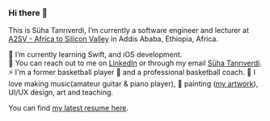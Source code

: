 ### Hi there 👋

This is Süha Tanrıverdi, I’m currently a software engineer and lecturer at [A2SV - Africa to Silicon Valley](http://a2sv.org/) in Addis Ababa, Ethiopia, Africa.<br>

🌱 I’m currently learning Swift, and iOS development.<br>
💬 You can reach out to me on [LinkedIn](https://www.linkedin.com/in/shtanriverdi) or through my email [Süha Tanrıverdi](shtanriverdi@yahoo.com).<br>
⚡ I'm a former basketball player 🏀 and a professional basketball coach. 🎵 I love making music(amateur guitar & piano player), 🎨 painting ([my artwork](https://drive.google.com/file/d/1fL92lHD8P80B9UD7uAIjaSm03tQ9DpQv/view)), UI/UX design, art and teaching.<br>

You can find [my latest resume here](https://drive.google.com/file/d/1-K3ag4vc0vHxsCZkcc0pHVCnrPqBptSb/view?usp=share_link).

<!--
**shtanriverdi/shtanriverdi** is a ✨ _special_ ✨ repository because its `README.md` (this file) appears on your GitHub profile.

Here are some ideas to get you started:

- 🔭 I’m currently working on ...
- 🌱 I’m currently learning ...
- 👯 I’m looking to collaborate on ...
- 🤔 I’m looking for help with ...
- 💬 Ask me about ...
- 📫 How to reach me: ...
- 😄 Pronouns: ...
- ⚡ Fun fact: ...
-->
